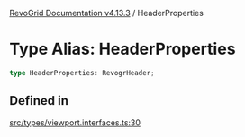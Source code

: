 [RevoGrid Documentation v4.13.3](README.md) / HeaderProperties

# Type Alias: HeaderProperties

```ts
type HeaderProperties: RevogrHeader;
```

## Defined in

[src/types/viewport.interfaces.ts:30](https://github.com/revolist/revogrid/blob/827fce61250cb005ab132b3ed11b8ae836712e7b/src/types/viewport.interfaces.ts#L30)
